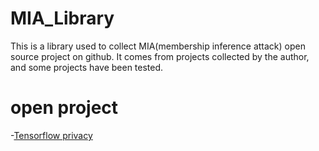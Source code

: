 # MIA_Library
This is a library used to collect MIA(membership inference attack) open source project on github. It comes from projects collected by the author, and some projects have been tested.

# open project
-[Tensorflow  privacy](https://github.com/tensorflow/privacy/tree/master/tensorflow_privacy/privacy/privacy_tests/membership_inference_attack)
